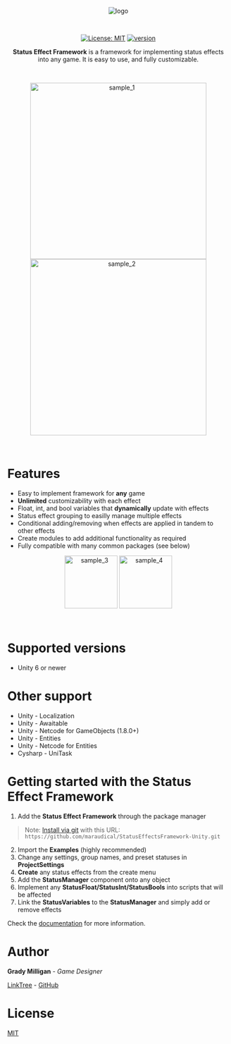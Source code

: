<p align="center">
<picture>
  <source media="(prefers-color-scheme: dark)" srcset="https://drive.google.com/uc?id=1SdkuY-5eJyhta0zzGLv-xDRkmS_7YcaB">
  <img alt="logo" src="https://drive.google.com/uc?id=1eKRQM8cIOLvdS8ENIT7HhlV-Tnpcz211">
</picture>
</p><br>
<p align="center">
  <a href="https://unity3d.com/en/get-unity/download/archive"><img src="https://img.shields.io/badge/unity-2021%20or%20later-green.svg" alt=""></a>
  <a href="https://github.com/maraudical/StatusEffectsFramework/blob/main/LICENSE.md"><img src="https://img.shields.io/badge/License-MIT-yellow.svg" alt="License: MIT"></a>
  <a href="https://github.com/maraudical/StatusEffectsFramework/releases"><img src="https://img.shields.io/badge/version-4.0.0-blue" alt="version"></a>
  <a href="https://github.com/maraudical/StatusEffectsFramework/pulls"><img src="https://img.shields.io/github/issues-pr-raw/maraudical/StatusEffectsFramework" alt=""></a>
</p>
<p align="center">
  <strong>Status Effect Framework</strong> is a framework for implementing status effects into any game. It is easy to use, and fully customizable.
</p><br>

<p align="center">
  <img src="https://lh3.googleusercontent.com/d/1mEyt68uL0e49mAJFlZMIIdU_Z8D_i0rs" height="400" alt="sample_1">
  <img src="https://lh3.googleusercontent.com/d/1Ey370s3VJhzscF5lsbye_34b_QyBF2hG" height="400" alt="sample_2">
</p><br>

# Features
- Easy to implement framework for **any** game
- **Unlimited** customizability with each effect
- Float, int, and bool variables that **dynamically** update with effects
- Status effect grouping to easilly manage multiple effects
- Conditional adding/removing when effects are applied in tandem to other effects
- Create modules to add additional functionality as required
- Fully compatible with many common packages (see below)

<p align="center">
  <img src="https://lh3.googleusercontent.com/d/1i5KJzpKfZPVLDhR9hp_YK5QNYaQVMLOs" height="120" alt="sample_3">
  <img src="https://lh3.googleusercontent.com/d/1OlgaSd-CtsFp2_IMs-vCco6BkUJcknQw" height="120" alt="sample_4">
</p><br>

# Supported versions
- Unity 6 or newer

# Other support
- Unity - Localization
- Unity - Awaitable
- Unity - Netcode for GameObjects (1.8.0+)
- Unity - Entities
- Unity - Netcode for Entities
- Cysharp - UniTask

# Getting started with the **Status Effect Framework**

1. Add the **Status Effect Framework** through the package manager
> Note: [Install via git](https://maraudical.gitbook.io/status-effect-framework/setup) with this URL: `https://github.com/maraudical/StatusEffectsFramework-Unity.git`
2. Import the **Examples** (highly recommended)
3. Change any settings, group names, and preset statuses in **ProjectSettings**
4. **Create** any status effects from the create menu
5. Add the **StatusManager** component onto any object
6. Implement any **StatusFloat/StatusInt/StatusBools** into scripts that will be affected
7. Link the **StatusVariables** to the **StatusManager** and simply add or remove effects

Check the [documentation](https://maraudical.gitbook.io/status-effect-framework/) for more information.

# Author
**Grady Milligan** - *Game Designer*

[LinkTree](https://linktr.ee/gradymilligan) - [GitHub](https://github.com/maraudical)

# License
[MIT](./LICENSE.md)